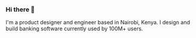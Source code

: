 ### Hi there 👋

I'm a product designer and engineer based in Nairobi, Kenya. 
I design and build banking software currently used by 100M+ users.
